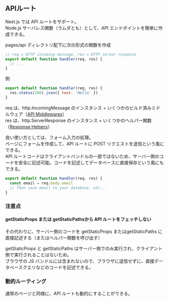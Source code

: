 ## APIルート
Next.js では API ルートをサポート。  
Node.js サーバレス関数（ラムダとも）として、API エンドポイントを簡単に作成できる。

pages/api ディレクトリ配下に次の形式の関数を作成
```js
// req = HTTP incoming message, res = HTTP server response
export default function handler(req, res) {
  // ...
}
```

例
```js
export default function handler(req, res) {
  res.status(200).json({ text: 'Hello' })
}
```

req は、http.IncomingMessage のインスタンス + いくつかのビルド済みミドルウェア（[API Middlewares](https://nextjs.org/docs/api-routes/api-middlewares)）  
res は、http.ServerResponse のインスタンス + いくつかのヘルパー関数（[Response Helpers](https://nextjs.org/docs/api-routes/response-helpers)）

良い使い方としては、フォーム入力の処理。  
ページにフォームを作成して、API ルートに POST リクエストを送信という風にできる。  
API ルートコードはクライアントバンドルの一部ではないため、サーバー側のコードを安全に記述可能。コードを記述してデータベースに直接保存という風にもできる。

```js
export default function handler(req, res) {
  const email = req.body.email
  // Then save email to your database, etc...
}
```


### 注意点
#### getStaticProps または getStaticPathsから API ルートをフェッチしない
その代わりに、サーバー側のコードを getStaticProps またはgetStaticPaths に直接記述する（またはヘルパー関数を呼び出す）

getStaticProps と getStaticPaths はサーバー側でのみ実行され、クライアント側で実行されることはないため。  
ブラウザの JS バンドルには含まれないので、ブラウザに送信せずに、直接データベースクエリなどのコードを記述できる。

### 動的ルーティング
通常のページと同様に、API ルートも動的にすることができる。